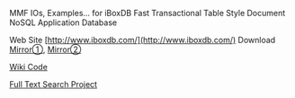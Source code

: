 MMF IOs, Examples... for iBoxDB Fast Transactional Table Style Document NoSQL Application Database


Web Site  [http://www.iboxdb.com/](http://www.iboxdb.com/)  Download [Mirror①](https://sourceforge.net/projects/application-database/files/latest/download),   [Mirror②](https://github.com/iboxdb/hijk/raw/dependencies/kits/iBoxDBv29_250.zip)

[Wiki Code](https://github.com/iboxdb/forjava/wiki)

[Full Text Search Project](https://github.com/iboxdb/ftserver)

